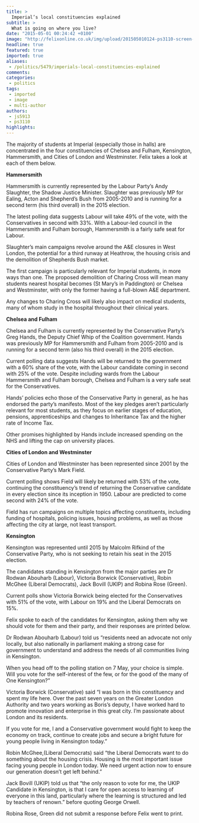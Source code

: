 ```yaml
---
title: >
  Imperial’s local constituencies explained
subtitle: >
  What is going on where you live?
date: "2015-05-01 00:24:42 +0100"
image: "http://felixonline.co.uk/img/upload/201505010124-ps3110-screen-shot-2015-05-01-at-01.24.24.png"
headline: true
featured: true
imported: true
aliases:
 - /politics/5479/imperials-local-constituencies-explained
comments:
categories:
 - politics
tags:
 - imported
 - image
 - multi-author
authors:
 - js5913
 - ps3110
highlights:
---
```


The majority of students at Imperial (especially those in halls) are concentrated in the four constituencies of Chelsea and Fulham, Kensington, Hammersmith, and Cities of London and Westminster. Felix takes a look at each of them below.

__Hammersmith__

Hammersmith is currently represented by the Labour Party’s Andy Slaughter, the Shadow Justice Minister. Slaughter was previously MP for Ealing, Acton and Shepherd’s Bush from 2005-2010 and is running for a second term (his third overall) in the 2015 election.

The latest polling data suggests Labour will take 49% of the vote, with the Conservatives in second with 33%. With a Labour-led council in the Hammersmith and Fulham borough, Hammersmith is a fairly safe seat for Labour.

Slaughter’s main campaigns revolve around the A&E closures in West London, the potential for a third runway at Heathrow, the housing crisis and the demolition of Shepherds Bush market.

The first campaign is particularly relevant for Imperial students, in more ways than one. The proposed demolition of Charing Cross will mean many students nearest hospital becomes (St Mary’s in Paddington) or Chelsea and Westminster, with only the former having a full-blown A&E department.

Any changes to Charing Cross will likely also impact on medical students, many of whom study in the hospital throughout their clinical years.

__Chelsea and Fulham__

Chelsea and Fulham is currently represented by the Conservative Party’s Greg Hands, the Deputy Chief Whip of the Coalition government. Hands was previously MP for Hammersmith and Fulham from 2005-2010 and is running for a second term (also his third overall) in the 2015 election.

Current polling data suggests Hands will be returned to the government with a 60% share of the vote, with the Labour candidate coming in second with 25% of the vote. Despite including wards from the Labour Hammersmith and Fulham borough, Chelsea and Fulham is a very safe seat for the Conservatives.

Hands’ policies echo those of the Conservative Party in general, as he has endorsed the party’s manifesto. Most of the key pledges aren’t particularly relevant for most students, as they focus on earlier stages of education, pensions, apprenticeships and changes to Inheritance Tax and the higher rate of Income Tax.

Other promises highlighted by Hands include increased spending on the NHS and lifting the cap on university places.

__Cities of London and Westminster__

Cities of London and Westminster has been represented since 2001 by the Conservative Party’s Mark Field.

Current polling shows Field will likely be returned with 53% of the vote, continuing the constituency’s trend of returning the Conservative candidate in every election since its inception in 1950. Labour are predicted to come second with 24% of the vote.

Field has run campaigns on multiple topics affecting constituents, including funding of hospitals, policing issues, housing problems, as well as those affecting the city at large, not least transport.

__Kensington__

Kensington was represented until 2015 by Malcolm Rifkind of the Conservative Party, who is not seeking to retain his seat in the 2015 election.

The candidates standing in Kensington from the major parties are Dr Rodwan Abouharb (Labour), Victoria Borwick (Conservative), Robin McGhee (Liberal Democrats), Jack Bovill (UKIP) and Robina Rose (Green).

Current polls show Victoria Borwick being elected for the Conservatives with 51% of the vote, with Labour on 19% and the Liberal Democrats on 15%.

Felix spoke to each of the candidates for Kensington, asking them why we should vote for them and their party, and their responses are printed below.

Dr Rodwan Abouharb (Labour) told us “residents need an advocate not only locally, but also nationally in parliament making a strong case for government to understand and address the needs of all communities living in Kensington.

When you head off to the polling station on 7 May, your choice is simple. Will you vote for the self-interest of the few, or for the good of the many of One Kensington?”

Victoria Borwick (Conservative) said “I was born in this constituency and spent my life here. Over the past seven years on the Greater London Authority and two years working as Boris’s deputy, I have worked hard to promote innovation and enterprise in this great city. I’m passionate about London and its residents.

If you vote for me, I and a Conservative government would fight to keep the economy on track, continue to create jobs and secure a bright future for young people living in Kensington today.”

Robin McGhee,(Liberal Democrats) said “the Liberal Democrats want to do something about the housing crisis. Housing is the most important issue facing young people in London today. We need urgent action now to ensure our generation doesn’t get left behind.”

Jack Bovill (UKIP) told us that “the only reason to vote for me, the UKIP Candidate in Kensington, is that I care for open access to learning of everyone in this land, particularly where the learning is structured and led by teachers of renown.” before quoting George Orwell.

Robina Rose, Green did not submit a response before Felix went to print.
